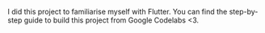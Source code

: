 I did this project to familiarise myself with Flutter.
You can find the step-by-step guide to build this project from Google Codelabs <3.

